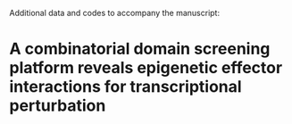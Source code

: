 Additional data and codes to accompany the manuscript: 

# A combinatorial domain screening platform reveals epigenetic effector interactions for transcriptional perturbation
